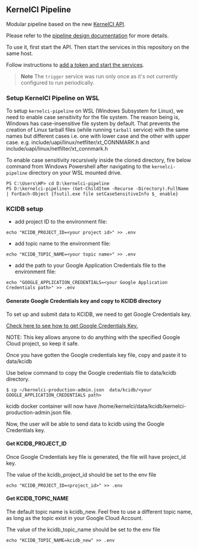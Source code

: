 KernelCI Pipeline
-----------------

Modular pipeline based on the new [KernelCI
API](https://github.com/kernelci/kernelci-api).

Please refer to the [pipeline design documentation](https://kernelci.org/docs/api/overview/#pipeline-design) for more details.

To use it, first start the API.  Then start the services in this repository on the same host.

Follow instructions to [add a token and start the services](https://kernelci.org/docs/api/getting-started/#setting-up-a-pipeline-instance).

> **Note** The `trigger` service was run only once as it's not currently configured to run periodically.

### Setup KernelCI Pipeline on WSL

To setup `kernelci-pipeline` on WSL (Windows Subsystem for Linux), we need to enable case sensitivity for the file system.
The reason being is, Windows has case-insensitive file system by default. That prevents the creation of Linux tarball files (while running `tarball` service) with the same names but different cases i.e. one with lower case and the other with upper case. 
e.g. include/uapi/linux/netfilter/xt_CONNMARK.h and include/uapi/linux/netfilter/xt_connmark.h

To enable case sensitivity recursively inside the cloned directory, fire below command from Windows Powershell after navigating to the `kernelci-pipeline` directory on your WSL mounted drive.

```
PS C:\Users\HP> cd D:\kernelci-pipeline 
PS D:\kernelci-pipeline> (Get-ChildItem -Recurse -Directory).FullName | ForEach-Object {fsutil.exe file setCaseSensitiveInfo $_ enable}  
```

### KCIDB setup 

* add project ID to the environment file:
```
echo "KCIDB_PROJECT_ID=<your project id>" >> .env
```

* add topic name to the environment file:
```
echo "KCIDB_TOPIC_NAME=<your topic name>" >> .env
```
* add the path to your Google Application Credentials file to the environment file:
```
echo "GOOGLE_APPLICATION_CREDENTIALS=<your Google Application Credentials path>" >> .env
```

#### Generate Google Credentials key and copy to KCIDB directory

To set up and submit data to KCIDB, we need to get Google Credentials key. 

[Check here to see how to get Google Credentials Key.](https://github.com/kernelci/kcidb/blob/main/doc/administrator_guide.md)

NOTE: This key allows anyone to do anything with the specified Google Cloud project, so keep it safe.

Once you have gotten the Google credentials key file, copy and paste it to data/kcidb 

Use below command to copy the Google credentials file to data/kcidb directory.
```
$ cp ~/kernelci-production-admin.json  data/kcidb/<your GOOGLE_APPLICATION_CREDENTIALS path>
```

kcidb docker container will now have /home/kernelci/data/kcidb/kernelci-production-admin.json file.

Now, the user will be able to send data to kcidb using the Google Credentials key.

#### Get KCIDB_PROJECT_ID

Once Google Credentials key file is generated, the file will have project_id key.

The value of the kcidb_project_id should be set to the env file

```
echo "KCIDB_PROJECT_ID=<project_id>" >> .env
```

#### Get KCIDB_TOPIC_NAME
The default topic name is kcidb_new. Feel free to use a different topic name, as long as the topic exist in your Google Cloud Account.

The value of the kcidb_topic_name should be set to the env file

```
echo "KCIDB_TOPIC_NAME=kcidb_new" >> .env
```


